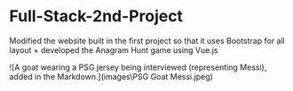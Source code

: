 # Full-Stack-2nd-Project
Modified the website built in the first project so that it uses Bootstrap for all layout + developed the Anagram Hunt game using Vue.js

![A goat wearing a PSG jersey being interviewed (representing Messi), added in the Markdown.](images\PSG Goat Messi.jpeg)
